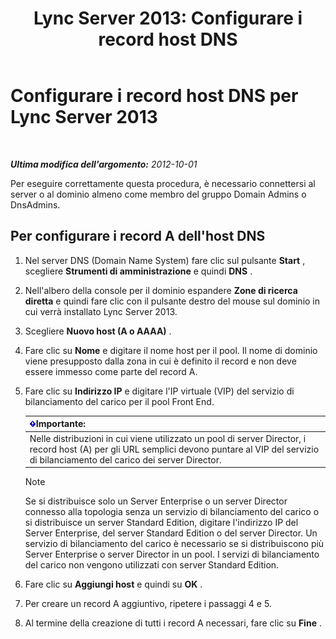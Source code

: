 ﻿---
title: 'Lync Server 2013: Configurare i record host DNS'
TOCTitle: Configurare i record host DNS
ms:assetid: 78a1afcf-41c8-4da5-8740-c6570c19078c
ms:mtpsurl: https://technet.microsoft.com/it-it/library/Gg398593(v=OCS.15)
ms:contentKeyID: 49301046
ms.date: 08/24/2015
mtps_version: v=OCS.15
ms.translationtype: HT
---

# Configurare i record host DNS per Lync Server 2013

 

_**Ultima modifica dell'argomento:** 2012-10-01_

Per eseguire correttamente questa procedura, è necessario connettersi al server o al dominio almeno come membro del gruppo Domain Admins o DnsAdmins.

## Per configurare i record A dell'host DNS

1.  Nel server DNS (Domain Name System) fare clic sul pulsante **Start** , scegliere **Strumenti di amministrazione** e quindi **DNS** .

2.  Nell'albero della console per il dominio espandere **Zone di ricerca diretta** e quindi fare clic con il pulsante destro del mouse sul dominio in cui verrà installato Lync Server 2013.

3.  Scegliere **Nuovo host (A o AAAA)** .

4.  Fare clic su **Nome** e digitare il nome host per il pool. Il nome di dominio viene presupposto dalla zona in cui è definito il record e non deve essere immesso come parte del record A.

5.  Fare clic su **Indirizzo IP** e digitare l'IP virtuale (VIP) del servizio di bilanciamento del carico per il pool Front End.
    
    <table>
    <thead>
    <tr class="header">
    <th><img src="images/Gg412908.important(OCS.15).gif" title="important" alt="important" />Importante:</th>
    </tr>
    </thead>
    <tbody>
    <tr class="odd">
    <td>Nelle distribuzioni in cui viene utilizzato un pool di server Director, i record host (A) per gli URL semplici devono puntare al VIP del servizio di bilanciamento del carico dei server Director.</td>
    </tr>
    </tbody>
    </table>
    

    > [!NOTE]
    > Se si distribuisce solo un Server Enterprise o un server Director connesso alla topologia senza un servizio di bilanciamento del carico o si distribuisce un server Standard Edition, digitare l'indirizzo IP del Server Enterprise, del server Standard Edition o del server Director. Un servizio di bilanciamento del carico è necessario se si distribuiscono più Server Enterprise o server Director in un pool. I servizi di bilanciamento del carico non vengono utilizzati con server Standard Edition.



6.  Fare clic su **Aggiungi host** e quindi su **OK** .

7.  Per creare un record A aggiuntivo, ripetere i passaggi 4 e 5.

8.  Al termine della creazione di tutti i record A necessari, fare clic su **Fine** .

